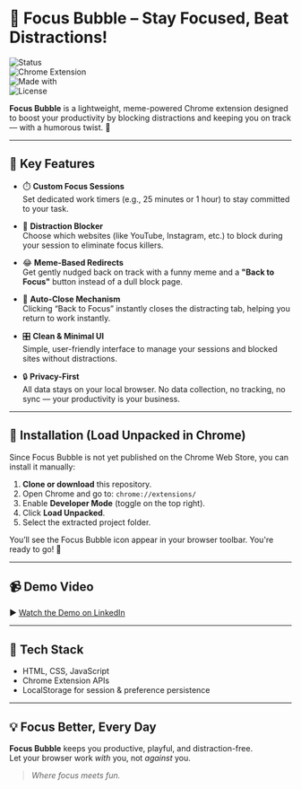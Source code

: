 # 🚀 Focus Bubble – Stay Focused, Beat Distractions!  
![Status](https://img.shields.io/badge/Build-Stable-brightgreen)  
![Chrome Extension](https://img.shields.io/badge/Chrome%20Extension-Unpacked-blue)  
![Made with](https://img.shields.io/badge/Made%20with-JavaScript-yellow)  
![License](https://img.shields.io/badge/License-MIT-lightgrey)  

**Focus Bubble** is a lightweight, meme-powered Chrome extension designed to boost your productivity by blocking distractions and keeping you on track — with a humorous twist. 🎯

---

## 🌟 Key Features

- ⏱️ **Custom Focus Sessions**  
  Set dedicated work timers (e.g., 25 minutes or 1 hour) to stay committed to your task.

- 🚫 **Distraction Blocker**  
  Choose which websites (like YouTube, Instagram, etc.) to block during your session to eliminate focus killers.

- 😂 **Meme-Based Redirects**  
  Get gently nudged back on track with a funny meme and a **"Back to Focus"** button instead of a dull block page.

- 🧠 **Auto-Close Mechanism**  
  Clicking “Back to Focus” instantly closes the distracting tab, helping you return to work instantly.

- 🎛️ **Clean & Minimal UI**  
  Simple, user-friendly interface to manage your sessions and blocked sites without distractions.

- 🔒 **Privacy-First**  
  All data stays on your local browser. No data collection, no tracking, no sync — your productivity is your business.

---

## 🔧 Installation (Load Unpacked in Chrome)

Since Focus Bubble is not yet published on the Chrome Web Store, you can install it manually:

1. **Clone or download** this repository.  
2. Open Chrome and go to: `chrome://extensions/`  
3. Enable **Developer Mode** (toggle on the top right).  
4. Click **Load Unpacked**.  
5. Select the extracted project folder.  

You’ll see the Focus Bubble icon appear in your browser toolbar. You're ready to go! 🎉

---

## 📹 Demo Video

▶️ [Watch the Demo on LinkedIn](https://www.linkedin.com/posts/vivekvardhan-reddy_focusbubble-productivitytools-chromeextension-activity-7324841181895413760-cCT2?utm_source=share&utm_medium=member_desktop&rcm=ACoAAEEWMHcBas-iYEybY_ruuoLdRS6Iq2fOY3w)

---

## 🧪 Tech Stack

- HTML, CSS, JavaScript  
- Chrome Extension APIs  
- LocalStorage for session & preference persistence

---

## 💡 Focus Better, Every Day

**Focus Bubble** keeps you productive, playful, and distraction-free.  
Let your browser work *with* you, not *against* you.

> *Where focus meets fun.*
